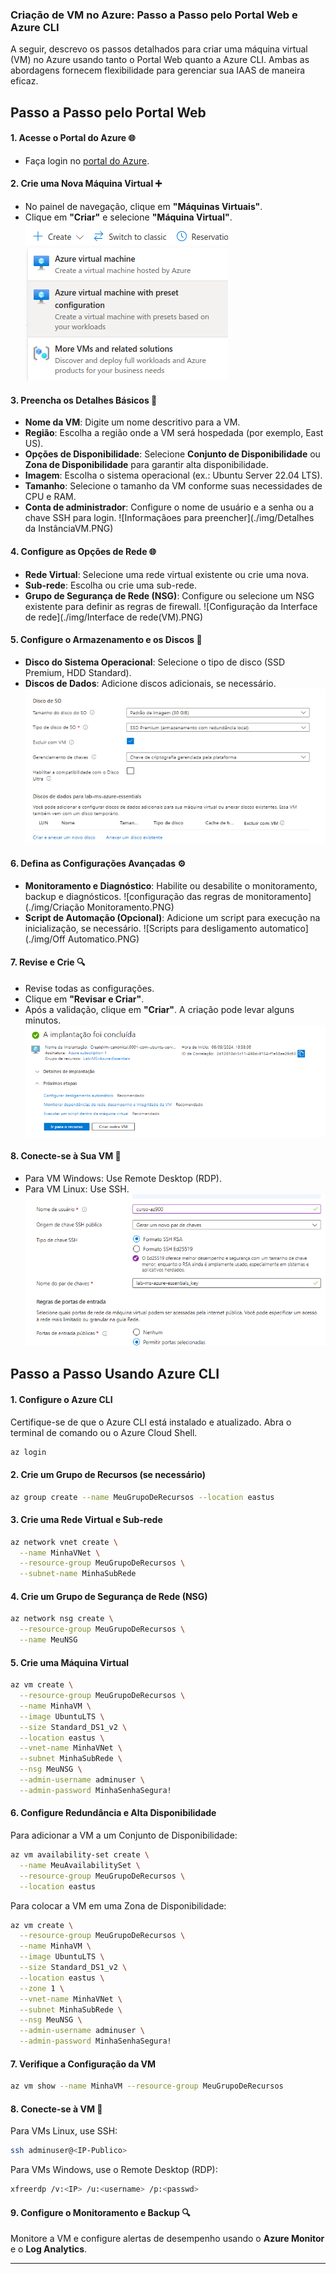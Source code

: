 ### Criação de VM no Azure: Passo a Passo pelo Portal Web e Azure CLI

A seguir, descrevo os passos detalhados para criar uma máquina virtual (VM) no Azure usando tanto o Portal Web quanto a Azure CLI. Ambas as abordagens fornecem flexibilidade para gerenciar sua IAAS de maneira eficaz.

## Passo a Passo pelo Portal Web

#### 1. Acesse o Portal do Azure 🌐

- Faça login no [portal do Azure](https://portal.azure.com).

#### 2. Crie uma Nova Máquina Virtual ➕

- No painel de navegação, clique em **"Máquinas Virtuais"**.
- Clique em **"Criar"** e selecione **"Máquina Virtual"**.
![Criação da VM](./img/CreateVM.png)

#### 3. Preencha os Detalhes Básicos 📝

- **Nome da VM**: Digite um nome descritivo para a VM.
- **Região**: Escolha a região onde a VM será hospedada (por exemplo, East US).
- **Opções de Disponibilidade**: Selecione **Conjunto de Disponibilidade** ou **Zona de Disponibilidade** para garantir alta disponibilidade.
- **Imagem**: Escolha o sistema operacional (ex.: Ubuntu Server 22.04 LTS).
- **Tamanho**: Selecione o tamanho da VM conforme suas necessidades de CPU e RAM.
- **Conta de administrador**: Configure o nome de usuário e a senha ou a chave SSH para login.
![Informaçãoes para preencher](./img/Detalhes da InstânciaVM.PNG)

#### 4. Configure as Opções de Rede 🌐

- **Rede Virtual**: Selecione uma rede virtual existente ou crie uma nova.
- **Sub-rede**: Escolha ou crie uma sub-rede.
- **Grupo de Segurança de Rede (NSG)**: Configure ou selecione um NSG existente para definir as regras de firewall.
![Configuração da Interface de rede](./img/Interface de rede(VM).PNG)

#### 5. Configure o Armazenamento e os Discos 💾

- **Disco do Sistema Operacional**: Selecione o tipo de disco (SSD Premium, HDD Standard).
- **Discos de Dados**: Adicione discos adicionais, se necessário.
![Configuração de discos](./img/Disk(VM).PNG)

#### 6. Defina as Configurações Avançadas ⚙️

- **Monitoramento e Diagnóstico**: Habilite ou desabilite o monitoramento, backup e diagnósticos.
![configuração das regras de monitoramento](./img/Criação Monitoramento.PNG)
- **Script de Automação (Opcional)**: Adicione um script para execução na inicialização, se necessário.
![Scripts para desligamento automatico](./img/Off Automatico.PNG)

#### 7. Revise e Crie 🔍

- Revise todas as configurações.
- Clique em **"Revisar e Criar"**.
- Após a validação, clique em **"Criar"**. A criação pode levar alguns minutos.
![Fim](./img/END.PNG)

#### 8. Conecte-se à Sua VM 🌟

- Para VM Windows: Use Remote Desktop (RDP).
- Para VM Linux: Use SSH.
![Criação de nossa chave pública para conexão](./img/Usuário(VM).PNG)

## Passo a Passo Usando Azure CLI

#### 1. Configure o Azure CLI

Certifique-se de que o Azure CLI está instalado e atualizado. Abra o terminal de comando ou o Azure Cloud Shell.

```bash
az login
```

#### 2. Crie um Grupo de Recursos (se necessário)

```bash
az group create --name MeuGrupoDeRecursos --location eastus
```

#### 3. Crie uma Rede Virtual e Sub-rede

```bash
az network vnet create \
  --name MinhaVNet \
  --resource-group MeuGrupoDeRecursos \
  --subnet-name MinhaSubRede
```

#### 4. Crie um Grupo de Segurança de Rede (NSG)

```bash
az network nsg create \
  --resource-group MeuGrupoDeRecursos \
  --name MeuNSG
```

#### 5. Crie uma Máquina Virtual

```bash
az vm create \
  --resource-group MeuGrupoDeRecursos \
  --name MinhaVM \
  --image UbuntuLTS \
  --size Standard_DS1_v2 \
  --location eastus \
  --vnet-name MinhaVNet \
  --subnet MinhaSubRede \
  --nsg MeuNSG \
  --admin-username adminuser \
  --admin-password MinhaSenhaSegura!
```

#### 6. Configure Redundância e Alta Disponibilidade

Para adicionar a VM a um Conjunto de Disponibilidade:

```bash
az vm availability-set create \
  --name MeuAvailabilitySet \
  --resource-group MeuGrupoDeRecursos \
  --location eastus
```

Para colocar a VM em uma Zona de Disponibilidade:

```bash
az vm create \
  --resource-group MeuGrupoDeRecursos \
  --name MinhaVM \
  --image UbuntuLTS \
  --size Standard_DS1_v2 \
  --location eastus \
  --zone 1 \
  --vnet-name MinhaVNet \
  --subnet MinhaSubRede \
  --nsg MeuNSG \
  --admin-username adminuser \
  --admin-password MinhaSenhaSegura!
```

#### 7. Verifique a Configuração da VM

```bash
az vm show --name MinhaVM --resource-group MeuGrupoDeRecursos
```

#### 8. Conecte-se à VM 🌟

Para VMs Linux, use SSH:

```bash
ssh adminuser@<IP-Publico>
```

Para VMs Windows, use o Remote Desktop (RDP):

```bash
xfreerdp /v:<IP> /u:<username> /p:<passwd>
```

#### 9. Configure o Monitoramento e Backup 🔍

Monitore a VM e configure alertas de desempenho usando o **Azure Monitor** e o **Log Analytics**.

---
